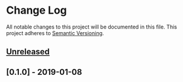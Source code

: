 # Change Log

All notable changes to this project will be documented in this file.
This project adheres to [Semantic Versioning](http://semver.org/).

## [Unreleased]

## [0.1.0] - 2019-01-08

[Unreleased]: https://github.com/ManageIQ/manageiq-loggers/compare/v0.1.0...master
